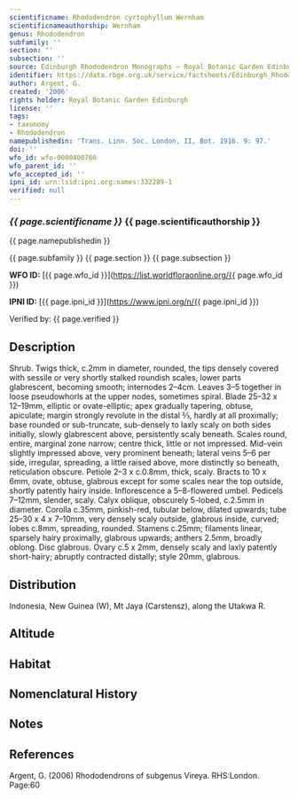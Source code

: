 ```yaml
---
scientificname: Rhododendron cyrtophyllum Wernham
scientificnameauthorship: Wernham
genus: Rhododendron
subfamily: ''
section: ''
subsection: ''
source: Edinburgh Rhododendron Monographs – Royal Botanic Garden Edinburgh
identifier: https://data.rbge.org.uk/service/factsheets/Edinburgh_Rhododendron_Monographs.xhtml
author: Argent, G.
created: '2006'
rights holder: Royal Botanic Garden Edinburgh
license: ''
tags:
- taxonomy
- Rhododendron
namepublishedin: 'Trans. Linn. Soc. London, II, Bot. 1916. 9: 97.'
doi: ''
wfo_id: wfo-0000400766
wfo_parent_id: ''
wfo_accepted_id: ''
ipni_id: urn:lsid:ipni.org:names:332289-1
verified: null
---
```

### _{{ page.scientificname }}_ {{ page.scientificauthorship }}
 {{ page.namepublishedin }}

{{ page.subfamily }} {{ page.section }} {{ page.subsection }}

**WFO ID:** [{{ page.wfo_id }}](https://list.worldfloraonline.org/{{ page.wfo_id }})

**IPNI ID:** [{{ page.ipni_id }}](https://www.ipni.org/n/{{ page.ipni_id }})

Verified by: {{ page.verified }}



## Description
Shrub. Twigs thick, c.2mm in diameter, rounded, the tips densely covered with sessile or very shortly stalked roundish scales, lower parts glabrescent, becoming smooth; internodes 2–4cm. Leaves 3–5 together in loose pseudowhorls at the upper nodes, sometimes spiral. Blade 25–32 x 12–19mm, elliptic or ovate-elliptic; apex gradually tapering, obtuse, apiculate; margin strongly revolute in the distal 2⁄3, hardly at all proximally; base rounded or sub-truncate, sub-densely to laxly scaly on both sides initially, slowly glabrescent above, persistently scaly beneath. Scales round, entire, marginal zone narrow; centre thick, little or not impressed. Mid-vein slightly impressed above, very prominent beneath; lateral veins 5–6 per side, irregular, spreading, a little raised above, more distinctly so beneath, reticulation obscure. Petiole 2–3 x c.0.8mm, thick, scaly. Bracts to 10 x 6mm, ovate, obtuse, glabrous except for some scales near the top outside, shortly patently hairy inside. Inflorescence a 5–8-flowered umbel. Pedicels 7–12mm, slender, scaly. Calyx oblique, obscurely 5-lobed, c.2.5mm in diameter. Corolla c.35mm, pinkish-red, tubular below, dilated upwards; tube 25–30 x 4 x 7–10mm, very densely scaly outside, glabrous inside, curved; lobes c.8mm, spreading, rounded. Stamens c.25mm; filaments linear, sparsely hairy proximally, glabrous upwards; anthers 2.5mm, broadly oblong. Disc glabrous. Ovary c.5 x 2mm, densely scaly and laxly patently short-hairy; abruptly contracted distally; style 20mm, glabrous.

## Distribution
Indonesia, New Guinea (W), Mt Jaya (Carstensz), along the Utakwa R.

## Altitude


## Habitat


## Nomenclatural History

                       
## Notes


## References

Argent, G. (2006) Rhododendrons of subgenus Vireya. RHS:London. Page:60
